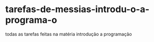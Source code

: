 # tarefas-de-messias-introdu-o-a-programa-o
todas as tarefas feitas na matéria introdução a programação
